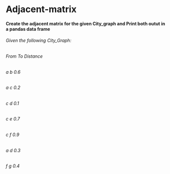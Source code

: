 # Adjacent-matrix
#### Create the adjacent matrix for the given City_graph and Print both outut in a pandas data frame

###### Given the following City_Graph:
###### From	To	Distance
###### a  	b	0.6
###### a	c	0.2
###### c	d	0.1
###### c	e	0.7
###### c	f	0.9
###### a	d	0.3
###### f	g	0.4





 

 

